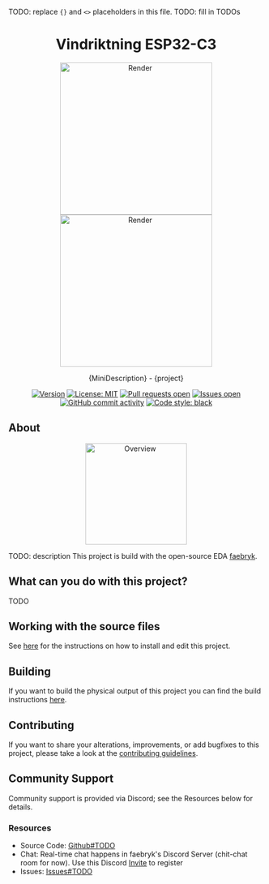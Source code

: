 TODO: replace `{}` and `<>` placeholders in this file.
TODO: fill in TODOs

<div align="center">

# Vindriktning ESP32-C3

<img height=300 title="Render" src="./render_front.png"/>
<img height=300 title="Render" src="./render_back.png"/>
<br/>

{MiniDescription} - {project}

[![Version](https://img.shields.io/github/v/tag/<owner>/<project>)](https://github.com/<owner>/<project>/releases) [![License: MIT](https://img.shields.io/badge/License-MIT-yellow.svg)](https://github.com/<owner>/<project>/blob/main/LICENSE) [![Pull requests open](https://img.shields.io/github/issues-pr/<owner>/<project>)](https://github.com/<owner>/<project>/pulls) [![Issues open](https://img.shields.io/github/issues/<owner>/<project>)](https://github.com/<owner>/<project>/issues) [![GitHub commit activity](https://img.shields.io/github/commit-activity/m/<owner>/<project>)](https://github.com/<owner>/<project>/commits/main) [![Code style: black](https://img.shields.io/badge/code%20style-black-000000.svg)](https://github.com/psf/black)

</div>

## About

<div align="center">
<img height=200 title="Overview" src="./overview.png"/>
</div>

TODO: description
This project is build with the open-source EDA [faebryk](https://github.com/faebryk/faebryk).

## What can you do with this project?

TODO

## Working with the source files

See [here](./docs/development.md) for the instructions on how to install and edit this project.

## Building

If you want to build the physical output of this project you can find the build instructions [here](./docs/build_instructions.md).

## Contributing

If you want to share your alterations, improvements, or add bugfixes to this project, please take a look at the [contributing guidelines](./docs/CONTRIBUTING.md).

## Community Support

Community support is provided via Discord; see the Resources below for details.

### Resources

- Source Code: [Github#TODO]()
- Chat: Real-time chat happens in faebryk's Discord Server (chit-chat room for now). Use this Discord [Invite](https://discord.gg/95jYuPmnUW) to register
- Issues: [Issues#TODO]()
